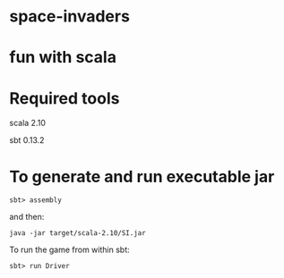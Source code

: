 space-invaders
==========
# fun with scala

Required tools
==========
scala 2.10

sbt 0.13.2

To generate and run executable jar
=======================
```
sbt> assembly
```
and then:

```
java -jar target/scala-2.10/SI.jar
````

To run the game from within sbt:

```
sbt> run Driver
```